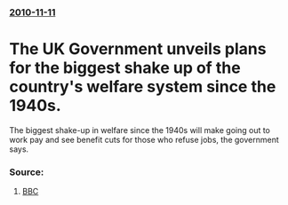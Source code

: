 ### [2010-11-11](/news/2010/11/11/index.md)

# The UK Government unveils plans for the biggest shake up of the country's welfare system since the 1940s. 

The biggest shake-up in welfare since the 1940s will make going out to work pay and see benefit cuts for those who refuse jobs, the government says.


### Source:

1. [BBC](http://www.bbc.co.uk/news/uk-politics-11728546)
